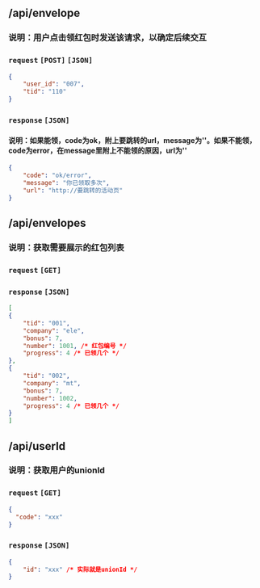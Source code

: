 ## /api/envelope 

### 说明：用户点击领红包时发送该请求，以确定后续交互

### `request` `[POST]` `[JSON]`
```json
{
    "user_id": "007",
    "tid": "110"
}
```

### `response` `[JSON]`
#### 说明：如果能领，code为ok，附上要跳转的url，message为''。如果不能领，code为error，在message里附上不能领的原因，url为''
```json
{
    "code": "ok/error",
    "message": "你已领取多次",
    "url": "http://要跳转的活动页"
}
```

## /api/envelopes

### 说明：获取需要展示的红包列表

### `request` `[GET]`

### `response` `[JSON]`
```json
[
{
    "tid": "001",
    "company": "ele",
    "bonus": 7,
    "number": 1001, /* 红包编号 */
    "progress": 4 /* 已领几个 */
},
{
    "tid": "002",
    "company": "mt",
    "bonus": 7,
    "number": 1002,
    "progress": 4 /* 已领几个 */
}
]
```

## /api/userId

### 说明：获取用户的unionId

### `request` `[GET]`
```json
{
  "code": "xxx"
}
```

### `response` `[JSON]`
```json
{
    "id": "xxx" /* 实际就是unionId */
}
```
